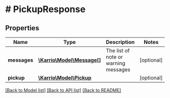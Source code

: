 # # PickupResponse

## Properties

Name | Type | Description | Notes
------------ | ------------- | ------------- | -------------
**messages** | [**\Karrio\Model\Message[]**](Message.md) | The list of note or warning messages | [optional]
**pickup** | [**\Karrio\Model\Pickup**](Pickup.md) |  | [optional]

[[Back to Model list]](../../README.md#models) [[Back to API list]](../../README.md#endpoints) [[Back to README]](../../README.md)
